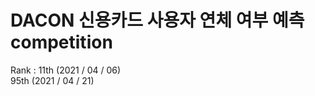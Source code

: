 # DACON 신용카드 사용자 연체 여부  예측 competition

Rank : 11th (2021 / 04 / 06)<br>
       95th (2021 / 04 / 21)
